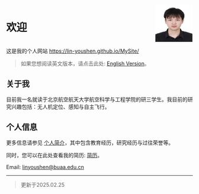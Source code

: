 <div style="display: flex; align-items: flex-start; margin-top: 0px; justify-content: flex-end;" class="sidebar-logo">
  <h1 style="margin-right: auto; padding-left: 0px;"> 欢迎 </h1>
  <img src="../media/personalpicture.jpg" alt="Logo" width="100" height="100" style="text-align: right; margin-right: 1px;">
</div>

这是我的个人网站 <https://lin-youshen.github.io/MySite/>

>如果您想阅读英文版本，请点击此处: [English Version](../index.md)。

## 关于我

目前我一名就读于北京航空航天大学航空科学与工程学院的研三学生。我目前的研究兴趣包括：无人机定位、感知与自主飞行。

## 个人信息

更多信息请参见 [个人简介](./introduction.md)，其中包含教育经历，研究经历与过往荣誉等。

同时，您可以在此处查看我的简历: [简历](../document/CV_linyoushen.pdf)。

Email: <linyoushen@buaa.edu.cn>

---
> 更新于2025.02.25
